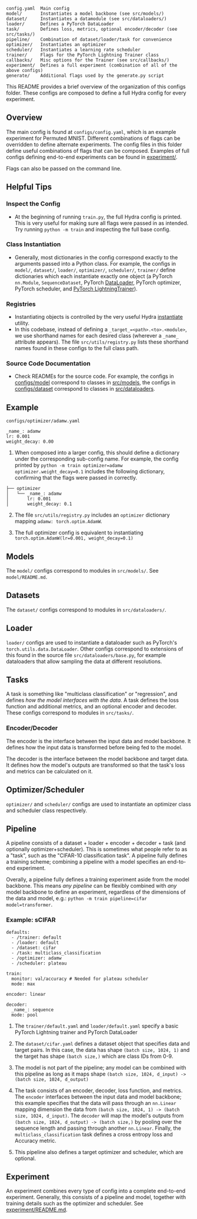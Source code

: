 
```
config.yaml  Main config
model/       Instantiates a model backbone (see src/models/)
dataset/     Instantiates a datamodule (see src/dataloaders/)
loader/      Defines a PyTorch DataLoader
task/        Defines loss, metrics, optional encoder/decoder (see src/tasks/)
pipeline/    Combination of dataset/loader/task for convenience
optimizer/   Instantiates an optimizer
scheduler/   Instantiates a learning rate scheduler
trainer/     Flags for the PyTorch Lightning Trainer class
callbacks/   Misc options for the Trainer (see src/callbacks/)
experiment/  Defines a full experiment (combination of all of the above configs)
generate/    Additional flags used by the generate.py script
```

This README provides a brief overview of the organization of this configs folder. These configs are composed to define a full Hydra config for every experiment.

## Overview
The main config is found at `configs/config.yaml`, which is an example experiment for Permuted MNIST. Different combinations of flags can be overridden to define alternate experiments. The config files in this folder define useful combinations of flags that can be composed. Examples of full configs defining end-to-end experiments can be found in [experiment/](experiment/).

Flags can also be passed on the command line.

<!--
The end-to-end training pipeline can broken down into the following rough groups, where group XX is found under `configs/XX/`:
```
model: the sequence-to-sequence model backbone (e.g. a src.models.sequence.SequenceModel)
dataset: the raw dataset (data/target pairs) (e.g. a pytorch Dataset)
loader: how the data is loaded (e.g. a pytorch DataLoader)
encoder: defines a Module that interfaces between data and model backbone
decoder: defines a Module that interfaces between model backbone and targets
task: specifies loss and metrics
```
Default combinations of dataset+loader+encoder+decoder+task are further consolidated into groups called `pipelines`.
-->

## Helpful Tips

### Inspect the Config
- At the beginning of running `train.py`, the full Hydra config is printed. This is very useful for making sure all flags were passed in as intended. Try running `python -m train` and inspecting the full base config.

### Class Instantiation
- Generally, most dictionaries in the config correspond exactly to the arguments passed into a Python class. For example, the configs in `model/`, `dataset/`, `loader/`, `optimizer/`, `scheduler/`, `trainer/` define dictionaries which each instantiate exactly one object (a PyTorch `nn.Module`, `SequenceDataset`, PyTorch [DataLoader](https://pytorch.org/tutorials/beginner/basics/data_tutorial.html), PyTorch optimizer, PyTorch scheduler, and [PyTorch LightningTrainer](https://pytorch-lightning.readthedocs.io/en/stable/common/trainer.html)).

### Registries
- Instantiating objects is controlled by the very useful Hydra [instantiate](https://hydra.cc/docs/advanced/instantiate_objects/overview/) utility.
- In this codebase, instead of defining a `_target_=<path>.<to>.<module>`, we use shorthand names for each desired class (wherever a `_name_` attribute appears). The file `src/utils/registry.py` lists these shorthand names found in these configs to the full class path.

### Source Code Documentation
- Check READMEs for the source code. For example, the configs in [configs/model](model) correspond to classes in [src/models](../src/models), the configs in [configs/dataset](dataset) correspond to classes in [src/dataloaders](../src/dataloaders).

<!--
It is recommended to read the overview in `src/README_S4.md` to fully understand how models, datasets, tasks, and pipelines are put together.
-->


## Example
```
configs/optimizer/adamw.yaml

_name_: adamw
lr: 0.001
weight_decay: 0.00
```

1. When composed into a larger config, this should define a dictionary under the corresponding sub-config name. For example, the config printed by `python -m train optimizer=adamw optimizer.weight_decay=0.1` includes the following dictionary, confirming that the flags were passed in correctly.
```
├── optimizer
│   └── _name_: adamw
│       lr: 0.001
│       weight_decay: 0.1
```

2. The file `src/utils/registry.py` includes an `optimizer` dictionary mapping `adamw: torch.optim.AdamW`.

3. The full optimizer config is equivalent to instantiating `torch.optim.AdamW(lr=0.001, weight_decay=0.1)`

## Models

The `model/` configs correspond to modules in `src/models/`.
See `model/README.md`.

## Datasets

The `dataset/` configs correspond to modules in `src/dataloaders/`.

## Loader

`loader/` configs are used to instantiate a dataloader such as PyTorch's `torch.utils.data.DataLoader`.
Other configs correspond to extensions of this found in the source file `src/dataloaders/base.py`, for example dataloaders that allow sampling the data at different resolutions.

## Tasks

A task is something like "multiclass classification" or "regression", and defines *how the model interfaces with the data*.
A task defines the loss function and additional metrics, and an optional encoder and decoder.
These configs correspond to modules in `src/tasks/`.

### Encoder/Decoder

The encoder is the interface between the input data and model backbone. It defines how the input data is transformed before being fed to the model.

The decoder is the interface between the model backbone and target data. It defines how the model's outputs are transformed so that the task's loss and metrics can be calculated on it.


## Optimizer/Scheduler

`optimizer/` and `scheduler/` configs are used to instantiate an optimizer class and scheduler class respectively.


## Pipeline
A pipeline consists of a dataset + loader + encoder + decoder + task (and optionally optimizer+scheduler).
This is sometimes what people refer to as a "task", such as the "CIFAR-10 classification task".
A pipeline fully defines a training scheme; combining a pipeline with a model specifies an end-to-end experiment.

Overally, a pipeline fully defines a training experiment aside from the model backbone. This means *any pipeline* can be flexibly combined with *any* model backbone to define an experiment, regardless of the dimensions of the data and model, e.g.: `python -m train pipeline=cifar model=transformer`.

### Example: sCIFAR

```
defaults:
  - /trainer: default
  - /loader: default
  - /dataset: cifar
  - /task: multiclass_classification
  - /optimizer: adamw
  - /scheduler: plateau

train:
  monitor: val/accuracy # Needed for plateau scheduler
  mode: max

encoder: linear

decoder:
  _name_: sequence
  mode: pool
```

1. The `trainer/default.yaml` and `loader/default.yaml` specify a basic PyTorch Lightning trainer and PyTorch DataLoader

2. The `dataset/cifar.yaml` defines a dataset object that specifies data and target pairs. In this case, the data has shape `(batch size, 1024, 1)` and the target has shape `(batch size,)` which are class IDs from 0-9.

3. The model is not part of the pipeline; any model can be combined with this pipeline as long as it maps shape `(batch size, 1024, d_input) -> (batch size, 1024, d_output)`

4. The task consists of an encoder, decoder, loss function, and metrics. The `encoder` interfaces between the input data and model backbone; this example specifies that the data will pass through an `nn.Linear` mapping dimension the data from `(batch size, 1024, 1) -> (batch size, 1024, d_input)`. The `decoder` will map the model's outputs from `(batch size, 1024, d_output) -> (batch size,)` by pooling over the sequence length and passing through another `nn.Linear`. Finally, the `multiclass_classification` task defines a cross entropy loss and Accuracy metric.

5. This pipeline also defines a target optimizer and scheduler, which are optional.


## Experiment

An experiment combines every type of config into a complete end-to-end experiment.
Generally, this consists of a pipeline and model, together with training details such as the optimizer and scheduler.
See [experiment/README.md](experiment/).
